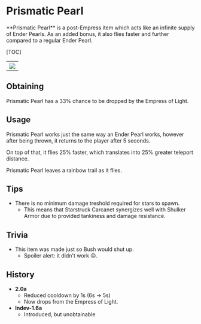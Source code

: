 # Prismatic Pearl
<div class="result kohara-infobox-grid" markdown>
<div markdown class="kohara-infobox-text">
**Prismatic Pearl** is a post-Empress item which acts like an infinite supply of Ender Pearls. As an added bonus, it also flies faster and further compared to a regular Ender Pearl.

[TOC]

</div>
<div class="kohara-infobox-table">
  <table id="kohara-infobox--item">
	<tr>
		<th colspan="2" class="kohara-infobox--top-image"><img src="../../../assets/items/prismatic_pearl.gif"></th>
	</tr>
</table>
</div>
</div>

## Obtaining
Prismatic Pearl has a 33% chance to be dropped by the Empress of Light.

## Usage
Prismatic Pearl works just the same way an Ender Pearl works, however after being thrown, it returns to the player after 5 seconds.

On top of that, it flies 25% faster, which translates into 25% greater teleport distance.

Prismatic Pearl leaves a rainbow trail as it flies.

## Tips 
- There is no minimum damage treshold required for stars to spawn.
    - This means that Starstruck Carcanet synergizes well with Shulker Armor due to provided tankiness and damage resistance.

## Trivia
- This item was made just so Bush would shut up.
    - Spoiler alert: it didn't work :pensive:.

## History
- **2.0a**
    - Reduced cooldown by 1s (6s -> 5s)
    - Now drops from the Empress of Light.
- **Indev-1.6a**
    - Introduced, but unobtainable
